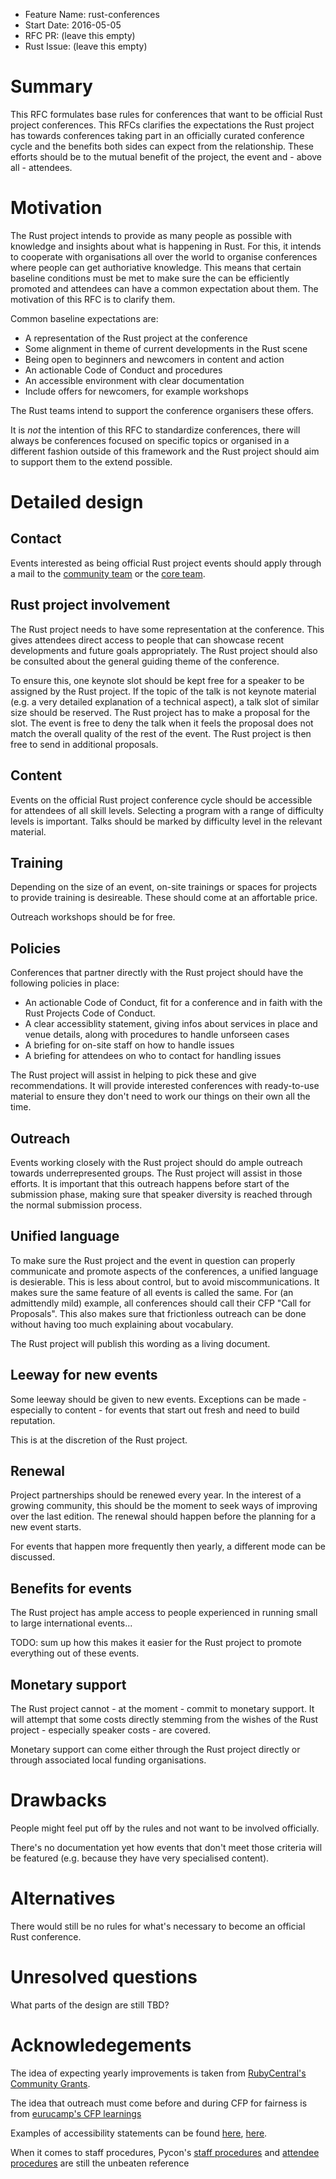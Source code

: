 - Feature Name: rust-conferences
- Start Date: 2016-05-05
- RFC PR: (leave this empty)
- Rust Issue: (leave this empty)

# Summary
[summary]: #summary

This RFC formulates base rules for conferences that want to be official Rust project conferences. This RFCs clarifies the expectations the Rust project has towards conferences taking part in an officially curated conference cycle and the benefits both sides can expect from the relationship. These efforts should be to the mutual benefit of the project, the event and - above all - attendees.

# Motivation
[motivation]: #motivation

The Rust project intends to provide as many people as possible with knowledge and insights about what is happening in Rust. For this, it intends to cooperate with organisations all over the world to organise conferences where people can get authoriative knowledge. This means that certain baseline conditions must be met to make sure the can be efficiently promoted and attendees can have a common expectation about them. The motivation of this RFC is to clarify them.

Common baseline expectations are:
* A representation of the Rust project at the conference
* Some alignment in theme of current developments in the Rust scene
* Being open to beginners and newcomers in content and action
* An actionable Code of Conduct and procedures
* An accessible environment with clear documentation
* Include offers for newcomers, for example workshops

The Rust teams intend to support the conference organisers these offers.

It is _not_ the intention of this RFC to standardize conferences, there will always be conferences focused on specific topics or organised in a different fashion outside of this framework and the Rust project should aim to support them to the extend possible.

# Detailed design
[design]: #detailed-design

## Contact

Events interested as being official Rust project events should apply through a mail to the [community team](mailto:community-team@rust-lang.org) or the [core team](mailto:core-team@rust-lang.org).

## Rust project involvement

The Rust project needs to have some representation at the conference. This gives attendees direct access to people that can showcase recent developments and future goals appropriately. The Rust project should also be consulted about the general guiding theme of the conference.

To ensure this, one keynote slot should be kept free for a speaker to be assigned by the Rust project. If the topic of the talk is not keynote material (e.g. a very detailed explanation of a technical aspect), a talk slot of similar size should be reserved. The Rust project has to make a proposal for the slot. The event is free to deny the talk when it feels the proposal does not match the overall quality of the rest of the event. The Rust project is then free to send in additional proposals.

## Content

Events on the official Rust project conference cycle should be accessible for attendees of all skill levels. Selecting a program with a range of difficulty levels is important. Talks should be marked by difficulty level in the relevant material.

## Training

Depending on the size of an event, on-site trainings or spaces for projects to provide training is desireable. These should come at an affortable price.

Outreach workshops should be for free.

## Policies

Conferences that partner directly with the Rust project should have the following policies in place:

* An actionable Code of Conduct, fit for a conference and in faith with the Rust Projects Code of Conduct.
* A clear accessiblity statement, giving infos about services in place and venue details, along with procedures to handle unforseen cases
* A briefing for on-site staff on how to handle issues
* A briefing for attendees on who to contact for handling issues

The Rust project will assist in helping to pick these and give recommendations. It will provide interested conferences with ready-to-use material to ensure they don't need to work our things on their own all the time.

## Outreach

Events working closely with the Rust project should do ample outreach towards underrepresented groups. The Rust project will assist in those efforts. It is important that this outreach happens before start of the submission phase, making sure that speaker diversity is reached through the normal submission process.

## Unified language

To make sure the Rust project and the event in question can properly communicate and promote aspects of the conferences, a unified language is desierable. This is less about control, but to avoid miscommunications. It makes sure the same feature of all events is called the same. For (an admittendly mild) example, all conferences should call their CFP "Call for Proposals". This also makes sure that frictionless outreach can be done without having too much explaining about vocabulary.

The Rust project will publish this wording as a living document.

## Leeway for new events

Some leeway should be given to new events. Exceptions can be made - especially to content - for events that start out fresh and need to build reputation.

This is at the discretion of the Rust project.

## Renewal

Project partnerships should be renewed every year. In the interest of a growing community, this should be the moment to seek ways of improving over the last edition. The renewal should happen before the planning for a new event starts.

For events that happen more frequently then yearly, a different mode can be discussed.

## Benefits for events

The Rust project has ample access to people experienced in running small to large international events...

TODO: sum up how this makes it easier for the Rust project to promote everything out of these events.

## Monetary support

The Rust project cannot - at the moment - commit to monetary support. It will attempt that some costs directly stemming from the wishes of the Rust project - especially speaker costs - are covered.

Monetary support can come either through the Rust project directly or through associated local funding organisations.

# Drawbacks
[drawbacks]: #drawbacks

People might feel put off by the rules and not want to be involved officially.

There's no documentation yet how events that don't meet those criteria will be featured (e.g. because they have very specialised content).

# Alternatives
[alternatives]: #alternatives

There would still be no rules for what's necessary to become an official Rust conference.

# Unresolved questions
[unresolved]: #unresolved-questions

What parts of the design are still TBD?

# Acknowledegements

The idea of expecting yearly improvements is taken from [RubyCentral's Community Grants](http://rubycentral.org/community/grant).

The idea that outreach must come before and during CFP for fairness is from [eurucamp's CFP learnings](http://blog.eurucamp.org/2013/05/27/end-of-eurucamp-cfp/)

Examples of accessibility statements can be found [here](http://2015.eurucamp.org/accessibility/), [here](http://2016.bathruby.uk/information/index.html).

When it comes to staff procedures, Pycon's [staff procedures](https://us.pycon.org/2016/about/code-of-conduct/harassment-incidents-staff/) and [attendee procedures](https://us.pycon.org/2016/about/code-of-conduct/harassment-incidents/) are still the unbeaten reference